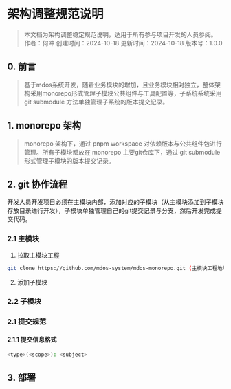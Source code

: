 # 架构调整规范说明

> 本文档为架构调整稳定规范说明，适用于所有参与项目开发的人员参阅。
> 作者：何冲
> 创建时间：2024-10-18
> 更新时间：2024-10-18
> 版本号：1.0.0

## 0. 前言

> 基于mdos系统开发，随着业务模块的增加，且业务模块相对独立，整体架构采用monorepo形式管理子模块公共组件与工具配置等，子系统系统采用 git submodule 方法单独管理子系统的版本提交记录。

## 1. monorepo 架构

> monorepo 架构下，通过 pnpm workspace 对依赖版本与公共组件包进行管理。所有子模块都放在 monorepo 主要git仓库下，通过 git submodule 形式管理子模块的版本提交记录。

## 2. git 协作流程

开发人员开发项目必须在主模块内部，添加对应的子模块（从主模块添加到子模块存放目录进行开发），子模块单独管理自己的git提交记录与分支，然后开发完成提交代码。

### 2.1 主模块

1. 拉取主模块工程

```bash
git clone https://github.com/mdos-system/mdos-monorepo.git (主模块工程地址)
```

2. 添加子模块

### 2.2 子模块

### 2.1 提交规范

#### 2.1.1 提交信息格式

```bash
<type>(<scope>): <subject>
```

## 3. 部署
